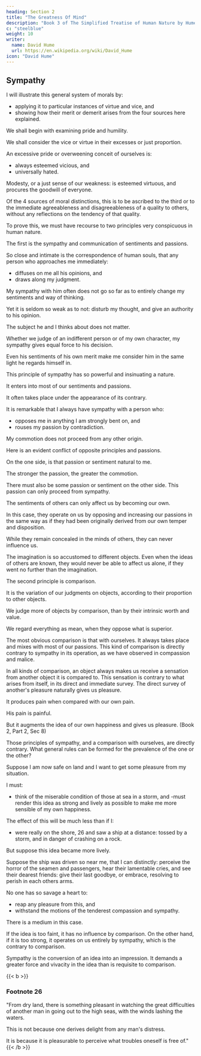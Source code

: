 ```yaml
---
heading: Section 2
title: "The Greatness Of Mind"
description: "Book 3 of The Simplified Treatise of Human Nature by Hume"
c: "steelblue"
weight: 10
writer:
  name: David Hume
  url: https://en.wikipedia.org/wiki/David_Hume
icon: "David Hume"
---
```




## Sympathy

I will illustrate this general system of morals by:
- applying it to particular instances of virtue and vice, and
- showing how their merit or demerit arises from the four sources here explained.

We shall begin with examining pride and humility.

We shall consider the vice or virtue in their excesses or just proportion.


An excessive pride or overweening conceit of ourselves is:
- always esteemed vicious, and
- universally hated.

Modesty, or a just sense of our weakness:
        is esteemed virtuous, and
        procures the goodwill of everyone.

Of the 4 sources of moral distinctions, this is to be ascribed to the third or to the immediate agreeableness and disagreeableness of a quality to others, without any reflections on the tendency of that quality.


To prove this, we must have recourse to two principles very conspicuous in human nature.


The first is the sympathy and communication of sentiments and passions.

So close and intimate is the correspondence of human souls, that any person who approaches me immediately:
- diffuses on me all his opinions, and
- draws along my judgment.

My sympathy with him often does not go so far as to entirely change my sentiments and way of thinking.

Yet it is seldom so weak as to not:
                disturb my thought, and
                give an authority to his opinion.

The subject he and I thinks about does not matter.

Whether we judge of an indifferent person or of my own character, my sympathy gives equal force to his decision.

Even his sentiments of his own merit make me consider him in the same light he regards himself in.


This principle of sympathy has so powerful and insinuating a nature.

It enters into most of our sentiments and passions.

It often takes place under the appearance of its contrary.

It is remarkable that I always have sympathy with a person who:
- opposes me in anything I am strongly bent on, and
- rouses my passion by contradiction.


My commotion does not proceed from any other origin.

Here is an evident conflict of opposite principles and passions.

On the one side, is that passion or sentiment natural to me.

The stronger the passion, the greater the commotion.

There must also be some passion or sentiment on the other side.
            This passion can only proceed from sympathy.

The sentiments of others can only affect us by becoming our own.

In this case, they operate on us by opposing and increasing our passions in the same way as if they had been originally derived from our own temper and disposition.

While they remain concealed in the minds of others, they can never influence us.

The imagination is so accustomed to different objects.
            Even when the ideas of others are known, they would never be able to affect us alone, if they went no further than the imagination.


The second principle is comparison.

It is the variation of our judgments on objects, according to their proportion to other objects.

We judge more of objects by comparison, than by their intrinsic worth and value.

We regard everything as mean, when they oppose what is superior.


The most obvious comparison is that with ourselves.
        It always takes place and mixes with most of our passions.
        This kind of comparison is directly contrary to sympathy in its operation, as we have observed in compassion and malice.

In all kinds of comparison, an object always makes us receive a sensation from another object it is compared to.
        This sensation is contrary to what arises from itself, in its direct and immediate survey.
        The direct survey of another's pleasure naturally gives us pleasure.

It produces pain when compared with our own pain.

His pain is painful.

But it augments the idea of our own happiness and gives us pleasure. (Book 2, Part 2, Sec 8)



Those principles of sympathy, and a comparison with ourselves, are directly contrary.
        What general rules can be formed for the prevalence of the one or the other?

Suppose I am now safe on land and I want to get some pleasure from my situation.

I must:
- think of the miserable condition of those at sea in a storm, and
-must render this idea as strong and lively as possible to make me more sensible of my own happiness.

The effect of this will be much less than if I:
- were really on the shore, 26 and
        saw a ship at a distance:
            tossed by a storm, and
            in danger of crashing on a rock.

But suppose this idea became more lively.

Suppose the ship was driven so near me, that I can distinctly:
            perceive the horror of the seamen and passengers,
            hear their lamentable cries, and
            see their dearest friends:
                give their last goodbye, or
                embrace, resolving to perish in each others arms.

No one has so savage a heart to:
- reap any pleasure from this, and
- withstand the motions of the tenderest compassion and sympathy.

There is a medium in this case.

If the idea is too faint, it has no influence by comparison.
            On the other hand, if it is too strong, it operates on us entirely by sympathy, which is the contrary to comparison.

Sympathy is the conversion of an idea into an impression.
        It demands a greater force and vivacity in the idea than is requisite to comparison.


{{< b >}}
### Footnote 26


"From dry land, there is something pleasant in watching the great difficulties of another man in going out to the high seas, with the winds lashing the waters.

This is not because one derives delight from any man's distress.

It is because it is pleasurable to perceive what troubles oneself is free of."
{{< /b >}}
